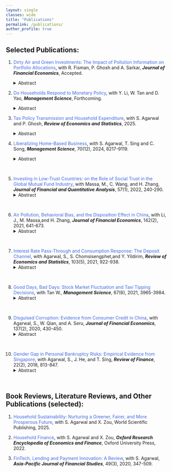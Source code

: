 ```yaml
---
layout: single
classes: wide
title: "Publications"
permalink: /publications/
author_profile: true
---
```


## Selected Publications:

1. <a style="text-decoration: none;">  <span style="color: RoyalBlue;"> Dirty Air and Green Investments: The Impact of Pollution Information on Portfolio Allocations</span></a>, with R. Fisman, P. Ghosh and A. Sarkar, **_Journal of Financial Economics_**, Accepted.
     <details> <summary>Abstract</summary> 
       <span style="color: purple;">We study whether access to local pollution information causes investors to make greener portfolio allocations, exploiting the rollout of air quality monitoring stations in India. Using a triple-differences framework on the trading records of 19 million investors, we show that retail investors' holdings in ``brown'' stocks become more negatively related to local pollution after a nearby station appears. This effect is more pronounced on ``alert'' dates when air quality is reported to be harmful. The effect is strongest among tech-savvy investors likely ``treated'' by real-time pollution data, and younger investors, who may be more sensitive to environmental concerns.</span>

2. <a  href="https://pubsonline.informs.org/doi/abs/10.1287/mnsc.2024.04649" style="text-decoration: none;">  <span style="color: RoyalBlue;"> Do Households Respond to Monetary Policy</span></a>, with Y. Li, W. Tan and D. Yao, **_Management Science_**, Forthcoming.
     <details> <summary>Abstract</summary> 
       <span style="color: purple;">We study how households understand and respond to monetary policy by exploiting the open auctions of early-stage crowdfunding and inferring individuals' expectations based on their maximum requested interest rates. Using loan listings from Prosper, we find that borrowers adjust their willingness-to-pay interest rates in response to unexpected Federal funds rate (FFR) changes, while anticipated shifts have negligible effects. These responses are more pronounced among high-income, high-credit-score borrowers, large loan applicants, and when Federal Reserve communication is transparent. The responses are highly asymmetric—borrowers sharply lower rates during unexpected easing but resist increasing them during unexpected tightening. The results are robust to alternative specifications, including regression-discontinuity-in-time designs and alternative measures of monetary policy shock. Lenders also respond to policy shocks and counteract borrowers' adjustments. Analysis of Robinhood data shows that retail investors mirror this behavior by reducing equity holdings after surprise rate hikes.</span>

3. <a href="https://direct.mit.edu/rest/article-abstract/doi/10.1162/rest_a_01584/128892/Tax-Policy-Transmission-and-Household-Expenditures?redirectedFrom=fulltext" style="text-decoration: none;">  <span style="color: RoyalBlue;"> Tax Policy Transmission and Household Expenditure</span></a>, with S. Agarwal and P. Ghosh, **_Review of Economics and Statistics_**, 2025.
     <details> <summary>Abstract</summary> 
       <span style="color: purple;">Using a novel scanner data and difference-in-differences strategy, we assess how consumers respond to a large-scale tax reform in India that introduces exogenous variations in tax rate changes at the product level. We show evidence of a strong and persistent spending response to tax rate changes. The response is highly asymmetrical, with consumers responding significantly more strongly to tax rate increases than to decreases. We find empirical support for both intertemporal and cross-product substitution effects - Households (1) shift consumption forward preceding a tax increase and (2) substitute one good for another and alter their relative weight in the consumption basket to avoid paying higher tax. Heterogeneity analysis indicates that consumers with more personal shopping experience exhibit stronger consumption responses. Our findings have empirical implications for the efficacy of tax policy initiatives.</span>

4. <a href="https://pubsonline.informs.org/doi/abs/10.1287/mnsc.2021.04232" style="text-decoration: none;">  <span style="color: RoyalBlue;"> Liberalizing Home-Based Business</span></a>, with  S. Agarwal, T. Sing and C. Song,  **_Management Science_**, 70(12), 2024, 8217-9119. 
     <details> <summary>Abstract</summary>
       <span style="color: purple;">Working at home benefits entrepreneurs by lowering fixed costs and allowing them to engage in joint market and household production. We evaluate a large-scale reform in Singapore, the Home Office Scheme, that allowed business creation at one's residential property and study whether home-based entrepreneurship spurs entrepreneurial activities. The difference-in-differences estimate shows that the reform led to a significantly higher level of business creation and that the firms newly created in response to the reform had a higher survival rate. The effect is more pronounced for low-income female individuals and industries with high startup capital, implying that financial constraints and nonpecuniary benefits likely drive the effect. The reform also encourages entrepreneurs to become serial entrepreneurs, and they open a larger business with a similar survival rate for their second firm. Overall, our findings suggest that the program effectively attracted more entry into self-employment without significantly lowering the average quality of the pool.</span>
<br>

5. <a href="https://doi.org/10.1017/S0022109020000848" style="text-decoration: none;">  <span style="color: RoyalBlue;"> Investing in Low-Trust Countries: on the Role of Social Trust in the Global Mutual Fund Industry</span></a>, with Massa, M., C. Wang, and H. Zhang, **_Journal of Financial and Quantitative Analysis_**, 57(1), 2022, 240-290.
     <details> <summary>Abstract</summary>
       <span style="color: purple;"> We hypothesize that social trust, in mitigating contracting incompleteness, may have an important effect on the activeness and effectiveness of delegated portfolio management. Using a complete sample of worldwide open-end mutual funds, we find that trust is positively associated with the activeness of funds and that trust-related active share delivers superior performance (e.g., approximately 2% per year for cross-border investments). Moreover, “trust in the market” and “trust in managers” play important yet different roles for different types of cross-border delegated portfolio management. Our results suggest that trust acts as a fundamental building block for delegated portfolio management.</span>
<br>

6. <a href="https://www.sciencedirect.com/science/article/abs/pii/S0304405X19302223" style="text-decoration: none;">  <span style="color: RoyalBlue;"> Air Pollution, Behavioral Bias, and the Disposition Effect in China</span></a>, with Li, J., M. Massa,and H. Zhang, **_Journal of Financial Economics_**, 142(2), 2021, 641-673.
     <details> <summary>Abstract</summary>
       <span style="color: purple;"> Inspired by the recent health science findings that air pollution affects mental health and cognition, we examine whether air pollution can intensify the cognitive bias observed in the financial markets. Based on a proprietary data set obtained from a large Chinese mutual fund family consisting of complete trading information for more than 773,198 accounts in 247 cities, we find that air pollution significantly increases investors’ disposition effects. Analysis based on two plausible exogenous variations in air quality (the vast dissipation of air pollution caused by strong winds and the Huai River policy) supports a causal interpretation. Mood regulation provides a potential mechanism.</span>
<br>

7. <a href="https://www.mitpressjournals.org/doi/abs/10.1162/rest_a_00941?mobileUi=0" style="text-decoration: none;">  <span style="color: RoyalBlue;"> Interest Rate Pass-Through and Consumption Response: The Deposit Channel</span></a>, with Agarwal, S., S. Chomsisengphet,and Y. Yildirim, **_Review of Economics and Statistics_**, 103(5), 2021, 922-938.
     <details> <summary>Abstract</summary>
       <span style="color: purple;"> This study assesses a new mechanism, the deposit channel, in the transmission of interest rate shock to household consumption using an administrative panel data set of financial transactions for Turkey. Our empirical strategy exploits variation in consumers' adherence to the Islamic laws that forbid earning interest and employs a standard difference-in-difference design. Following an unanticipated announcement of interest rate hike, rate-sensitive consumers significantly reduce their overall spending, and the response persists throughout the post-announcement period. The response of debt payment, disparate exposure to inflation, exchange rate, and the demographic difference can hardly fully account for the documented consumption response heterogeneity.</span>
<br>

8. <a href="https://pubsonline.informs.org/doi/10.1287/mnsc.2019.3557" style="text-decoration: none;">  <span style="color: RoyalBlue;"> Good Days, Bad Days: Stock Market Fluctuation and Taxi Tipping Decisions</span></a>, with Tan W., **_Management Science_**, 67(6), 2021, 3965-3984.
     <details> <summary>Abstract</summary>
       <span style="color: purple;"> Using taxicab tipping records in New York City (NYC), we develop a novel measure of real-time utility and quantitatively assess the impact of wealth change on the well-being of individuals based on the core tenet of prospect theory. The baseline estimate suggests that a one-standard-deviation increase in the stock market index is associated with a 0.3% increase in the daily average tipping ratio, which translates to an elasticity estimate of 0.3. The impact is short-lived and in line with the wealth effect interpretation. Consistent with loss aversion, we find that the impact is primarily driven by wealth loss rather than gain. We exploit Global Positioning System and timestamp information and design two difference-in-differences tests to establish causal inference. Exploitation of the characteristics of individual stocks suggests that the effect of wealth change on real-time utility is more pronounced in the stocks of firms with large market capitalization. Finally, our aggregate estimate suggests that annual tip revenue in the NYC taxi industry is associated with stock market fluctuations, ranging from −17.5 million to 12.9 million dollars.</span>
<br>

9. <a href="https://www.sciencedirect.com/science/article/abs/pii/S0304405X20300611" style="text-decoration: none;">  <span style="color: RoyalBlue;"> Disguised Corruption: Evidence from Consumer Credit in China</span></a>, with Agarwal, S., W. Qian, and A. Seru, **_Journal of Financial Economics_**, 137(2), 2020, 430-450.	
     <details> <summary>Abstract</summary>
       <span style="color: purple;"> Using a comprehensive sample of credit card data from a leading Chinese bank, we show that government bureaucrats receive 16% higher credit lines than non-bureaucrats with similar income and demographics, but their accounts experience a significantly higher likelihood of delinquency and debt forgiveness. Regions associated with greater credit provision to bureaucrats open more branches and receive more deposits from the local government. After staggered corruption crackdowns of provincial-level political officials, the new credit cards originated to bureaucrats in exposed regions do not enjoy a credit line premium, and bureaucrats’ delinquency and reinstatement rates are similar to those of non-bureaucrats.</span>
<br>

10. <a href="https://academic.oup.com/rof/article-abstract/22/2/813/2629221" style="text-decoration: none;">  <span style="color: RoyalBlue;"> Gender Gap in Personal Bankruptcy Risks: Empirical Evidence from Singapore</span></a>, with Agarwal, S., J. He, and T. Sing, **_Review of Finance_**, 22(2), 2018, 813-847.	
     <details> <summary>Abstract</summary>
       <span style="color: purple;"> Gender gap can arise due to various factors—socio-economic, culture, risk attitudes, and macro-economic circumstances. Using a unique dataset that merges motor vehicle events with bankruptcy outcomes and personal data from Singapore, this study finds significant evidence of a gender gap in personal bankruptcy risk. We show that women’s odds of being involved in bankruptcy events are 28% of those of men after controlling for demographic variables, housing type, cultural and spatial fixed effects. Using motor vehicle accidents as an instrument, we confirm that the gender gap in bankruptcy risk is mainly driven by risk-taking behavior. The heterogeneity analyses show that culture also explains part of the difference. </span>
<br>


<!---8. [**Gender Difference and Intra-household Economic Power in Mortgage Signing Order**](https://www.sciencedirect.com/science/article/abs/pii/S104295731830007X)  (with Agarwal, S., R. Green, E. Rosenblatt, and V. Yao,) **_Journal of Financial Intermediation_**, 36, 2018 86-100.	

     * <details> <summary>Abstract</summary>
       This paper adopts a novel approach to examine the roles of gender difference and intra-household economic power in mortgage signing order. We develop an “economic power” index based on relative economic power within the same-sex couple households. We then use this measure along with gender identity and other factors to explain signing order in different-gender couples. Our results suggest that, while pure economic power explains much of the observed signing order, gender difference plays an important role. Analysis exploiting regional variation reveals that gender difference in signing order is greater in states with a larger gender wage gap and red states whose residents predominantly vote for the Republican.--->


## Book Reviews, Literature Reviews, and Other Publications (selected):

1. <a href="https://www.worldscientific.com/worldscibooks/10.1142/13936?srsltid=AfmBOoqHEf_qvWsm5r_PIwzCKF5lKHB-3LYlwsRVF2gq_SkZrlCOwu5i#t=aboutBook" style="text-decoration: none;">  <span style="color: RoyalBlue;"> Household Sustainability: Nurturing a Greener, Fairer, and More Prosperous Future</span></a>, with S. Agarwal and X. Zou, World Scientific Publishing, 2025.

2. <a href="https://oxfordre.com/economics/display/10.1093/acrefore/9780190625979.001.0001/acrefore-9780190625979-e-430?rskey=EcVXuv&result=1" style="text-decoration: none;">  <span style="color: RoyalBlue;"> Household Finance</span></a>, with S. Agarwal and X. Zou, **_Oxford Research Encyclopedia of
    Economics and Finance_**, Oxford University Press, 2022.

3. <a href="https://onlinelibrary.wiley.com/doi/abs/10.1111/ajfs.12294" style="text-decoration: none;">  <span style="color: RoyalBlue;">FinTech, Lending and Payment Innovation: A Review</span></a>, with S. Agarwal, **_Asia-Pacific Journal of Financial Studies_**, 49(3), 2020, 347-509.	


       
   

